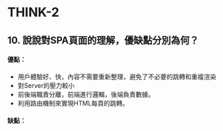 # THINK-2

## 10. 說說對SPA頁面的理解，優缺點分別為何？

#### 優點：

* 用戶體驗好、快，內容不需要重新整理，避免了不必要的跳轉和重複渲染 
* 對Server的壓力較小 
* 前後端職責分離，前端進行邏輯，後端負責數據。 
* 利用路由機制來實現HTML每頁的跳轉。

#### 缺點：



